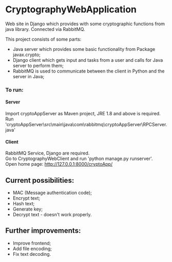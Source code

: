 # CryptographyWebApplication
Web site in Django which provides with some cryptographic functions from java library. Connected via RabbitMQ.

This project consists of some parts:
* Java server which provides some basic functionality from Package javax.crypto;
* Django client which gets input and tasks from a user and calls for Java server to perform them;
* RabbitMQ is used to communicate between the client in Python and the server in Java;

### To run:
#### Server
Import cryptoAppServer as Maven project, JRE 1.8 and above is required.  
Run 'cryptoAppServer\src\main\java\com\rabbitmq\cryptoAppServer\RPCServer.java'

#### Client 
RabbitMQ Service, Django are required.  
Go to CryptographyWebClient and run 'python manage.py runserver'.  
Open home page: http://127.0.0.1:8000/cryptoApp/

## Current possibilities:
* MAC (Message authentication code);
* Encrypt text;
* Hash text;
* Generate key;
* Decrypt text - doesn't work properly.


## Further improvements:
* Improve frontend;
* Add file encoding;
* Fix text decoding.
